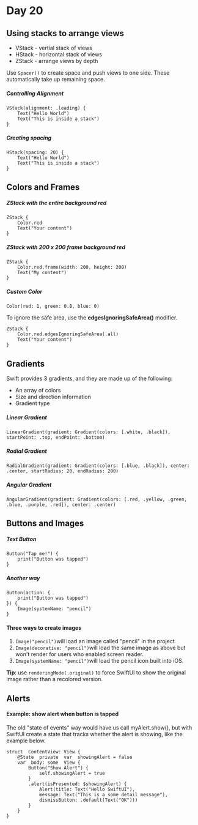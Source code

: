 # Day 20

## Using stacks to arrange views

- VStack - vertial stack of views
- HStack - horizontal stack of views
- ZStack - arrange views by depth

Use `Spacer()` to create space and push views to one side.  These automatically take up remaining space.

##### Controlling Alignment
    VStack(alignment: .leading) {
	    Text("Hello World")
	    Text("This is inside a stack")
    }

##### Creating spacing

    HStack(spacing: 20) {
	    Text("Hello World")
	    Text("This is inside a stack")
    }
## Colors and Frames
##### ZStack with the entire background red
    ZStack {
	    Color.red
	    Text("Your content")
    }
##### ZStack with 200 x 200 frame background red

    ZStack {
		Color.red.frame(width: 200, height: 200)
		Text("My content")
	}

##### Custom Color

    Color(red: 1, green: 0.8, blue: 0)

To ignore the safe area, use the **edgesIgnoringSafeArea()** modifier.

    ZStack {
	    Color.red.edgesIgnoringSafeArea(.all)
	    Text("Your content")
    }

## Gradients
Swift provides 3 gradients, and they are made up of the following:

- An array of colors
- Size and direction information
- Gradient type

##### Linear Gradient

    LinearGradient(gradient: Gradient(colors: [.white, .black]), startPoint: .top, endPoint: .bottom)

##### Radial Gradient

    RadialGradient(gradient: Gradient(colors: [.blue, .black]), center: .center, startRadius: 20, endRadius: 200)
##### Angular Gradient

    AngularGradient(gradient: Gradient(colors: [.red, .yellow, .green, .blue, .purple, .red]), center: .center)

## Buttons and Images
##### Text Button

    Button("Tap me!") {
	    print("Button was tapped")
    }
##### Another way

    Button(action: {
	    print("Button was tapped")
    }) {
	    Image(systemName: "pencil")
    }

#### Three ways to create images
1. `Image("pencil")`will load an image called "pencil" in the project
2. `Image(decorative: "pencil")`will load the same image as above but won't render for users who enabled screen reader.
3. `Image(systemName: "pencil")`will load the pencil icon built into iOS.

**Tip**: use `renderingMode(.original)` to force SwiftUI to show the original image rather than a recolored version.

## Alerts
#### Example: show alert when button is tapped
The old "state of events" way would have us call myAlert.show(), but with SwiftUI create a state that tracks whether the alert is showing, like the example below.

    struct  ContentView: View {
		@State  private  var  showingAlert = false
		var  body: some  View {
			Button("Show Alert") {
				self.showingAlert = true
			}
			.alert(isPresented: $showingAlert) {
				Alert(title: Text("Hello SwiftUI"),
				message: Text("This is a some detail message"),
				dismissButton: .default(Text("OK")))
			}
		}
	}
    
    
